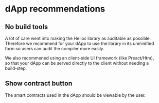 # dApp recommendations

## No build tools

A lot of care went into making the Helios library as auditable as possible. Therefore we recommend for your dApp to use the library in its unminified form so users can audit the compiler more easily.

We also recommened using an client-side UI framework (like Preact/Htm), so that your dApp can be served directly to the client without needing a build-step.

## Show contract button

The smart contracts used in the dApp should be viewable by the user.
